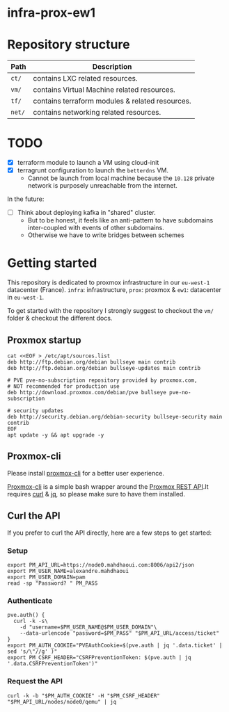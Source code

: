 # infra-prox-ew1

# Repository structure

| Path   | Description                                         |
|--------|-----------------------------------------------------|
| `ct/`  | contains LXC related resources.                     |
| `vm/`  | contains Virtual Machine related resources.         |
| `tf/`  | contains terraform modules & related resources.     |
| `net/` | contains networking related resources.              |

# TODO

- [x] terraform module to launch a VM using cloud-init
- [x] terragrunt configuration to launch the `betterdns` VM.
  - Cannot be launch from local machine because the `10.128` private network is purposely unreachable from the internet.

In the future:
- [ ] Think about deploying kafka in "shared" cluster.
  - But to be honest, it feels like an anti-pattern to have subdomains inter-coupled with events of other subdomains.
  - Otherwise we have to write bridges between schemes

# Getting started

This repository is dedicated to proxmox infrastructure in our `eu-west-1` datacenter (France). 
`infra`: infrastructure, `prox`: proxmox & `ew1`: datacenter in `eu-west-1`.

To get started with the repository I strongly suggest to checkout the `vm/` folder & checkout the different docs.

## Proxmox startup
```shell
cat <<EOF > /etc/apt/sources.list
deb http://ftp.debian.org/debian bullseye main contrib
deb http://ftp.debian.org/debian bullseye-updates main contrib

# PVE pve-no-subscription repository provided by proxmox.com,
# NOT recommended for production use
deb http://download.proxmox.com/debian/pve bullseye pve-no-subscription

# security updates
deb http://security.debian.org/debian-security bullseye-security main contrib
EOF
apt update -y && apt upgrade -y
```

## Proxmox-cli

Please install [proxmox-cli](https://github.com/alexandremahdhaoui/proxmox-cli) for a better user experience.

[Proxmox-cli](https://github.com/alexandremahdhaoui/proxmox-cli) is a simple bash wrapper around the [Proxmox REST API](https://pve.proxmox.com/pve-docs/api-viewer/).It requires [curl](https://github.com/curl/curl) & [jq](https://github.com/stedolan/jq), so please make sure to have them installed.

## Curl the API

If you prefer to curl the API directly, here are a few steps to get started:

### Setup

```shell
export PM_API_URL=https://node0.mahdhaoui.com:8006/api2/json
export PM_USER_NAME=alexandre.mahdhaoui
export PM_USER_DOMAIN=pam
read -sp "Password? " PM_PASS
```

### Authenticate

```shell
pve.auth() {
  curl -k -s\
    -d "username=$PM_USER_NAME@$PM_USER_DOMAIN"\
    --data-urlencode "password=$PM_PASS" "$PM_API_URL/access/ticket"
}
export PM_AUTH_COOKIE="PVEAuthCookie=$(pve.auth | jq '.data.ticket' | sed 's/\"//g' )"
export PM_CSRF_HEADER="CSRFPreventionToken: $(pve.auth | jq '.data.CSRFPreventionToken')"
```

### Request the API

```shell
curl -k -b "$PM_AUTH_COOKIE" -H "$PM_CSRF_HEADER" "$PM_API_URL/nodes/node0/qemu" | jq
```